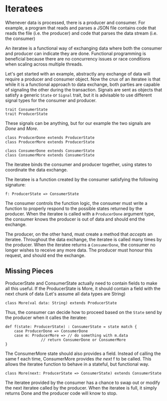 # Iteratees #

Whenever data is processed, there is a producer and consumer.
For example, a program that reads and parses a JSON file contains code that reads the file (i.e. the producer)
and code that parses the data stream (i.e. the consumer)

An iteratee is a functional way of exchanging data where both the consumer and producer can indicate they are done. 
Functional programming is beneficial because 
there are no concurrency issues or race conditions when scaling across multiple threads.

Let's get started with an example, abstractly any exchange of data will require a producer and consumer object.
Now the crux of an iteratee is that while it is a functional approach to data exchange, 
both parties are capable of signaling the other during the transaction.
Signals are sent as objects that satisfy a generic `State` or `Signal` trait,
but it is advisable to use different signal types for the consumer and producer.

	trait ConsumerState
	trait ProducerState

These signals can be anything, but for our example the two signals are _Done_ and _More_.

	class ProducerDone extends ProducerState
	class ProducerMore extends ProducerState

	class ConsumerDone extends ConsumerState
	class ConsumerMore extends ConsumerState

The iteratee binds the consumer and producer together, using states to coordinate the data exchange.

The iteratee is a function created by the consumer satisfying the following signature:

	f: ProducerState => ConsumerState

The consumer controls the function logic, 
the consumer must write a function to properly respond to the possible states returned by the producer.
When the iteratee is called with a `ProducerDone` argument type, the consumer knows the producer is out of data 
and should end the exchange.

The producer, on the other hand, must create a method that _accepts_ an iteratee. 
Throughout the data exchange, the iteratee is called many times by the producer.
When the iteratee returns a `ConsumerDone`, the consumer no longer wishes to receive any more data.
The producer must honour this request, and should end the exchange.

## Missing Pieces ##

ProducerState and ConsumerState actually need to contain fields to make all this useful. 
If the ProducerState is More, 
it should contain a field with the next chunk of data (Let's assume all data types are String)

	class More(val data: String) extends ProducerState

Thus, the consumer can decide how to proceed based on the `State` send by the producer when it calles the iteratee:
	
	def f(state: ProducerState) : ConsumerState = state match {
		case ProducerDone => ConsumerDone
		case m: ProducerMore => // do something with m.data
					// return ConsumerDone or ConsumerMore
	}

The ConsumerMore state should also provides a field. Instead of calling the same f each time, 
ConsumerMore provides _the next_ f to be called. 
This allows the iteratee function to behave in a stateful, but functional way.
	
	class More(next: ProducerState => ConsumerState) extends ConsumerState

The iteratee provided by the consumer has a chance to swap out or modify the next iteratee called by the producer.
When the iteratee is full, it simply returns Done and the producer code will know to stop.


